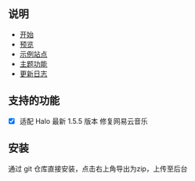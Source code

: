 
## 说明

- [开始](https://www.jiangmiemie.com/)
- [预览](#预览)
- [示例站点](https://www.jiangmiemie.com/)
- [主题功能](#支持的功能)
- [更新日志](#更新日志)

## 支持的功能

- [x] 适配 Halo 最新 1.5.5 版本 修复网易云音乐

## 安装

通过 git 仓库直接安装，点击右上角导出为zip，上传至后台
